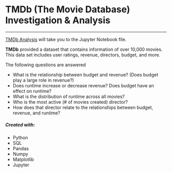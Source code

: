 <h1> TMDb (The Movie Database) Investigation & Analysis </h1>
<hr>

[TMDb Analysis](https://github.com/Aphromatic/TMDb-The-Movie-Database-Analysis/blob/master/Investigation%20%26%20Analysis%20of%20TMDb%20(The%20Movie%20Database).ipynb) will take you to the Jupyter Notebook file.

<p><b>TMDb</b> provided a dataset that contains information of over 10,000 movies. This data set includes user ratings, revenue, directors, budget, and more. </p>

<p>The following questions are answered</p>
<ul>
<li>What is the relationship between budget and revenue? (Does budget play a large role in revenue?)</li>
 <li>Does runtime increase or decrease revenue? Does budget have an effect on runtime?</li>
 <li>What is the distribution of runtime across all movies?</li>
 <li>Who is the most active (# of movies created) director?</li>
 <li>How does that director relate to the relationships between budget, revenue, and runtime?</li>
</ul>


<h5>Created with:</h5>
<ul>
    <li>Python</li>
    <li>SQL</li>
    <li>Pandas</li>
    <li>Numpy</li>
    <li>Matplotlib</li>
    <li>Jupyter</li>
</ul>
